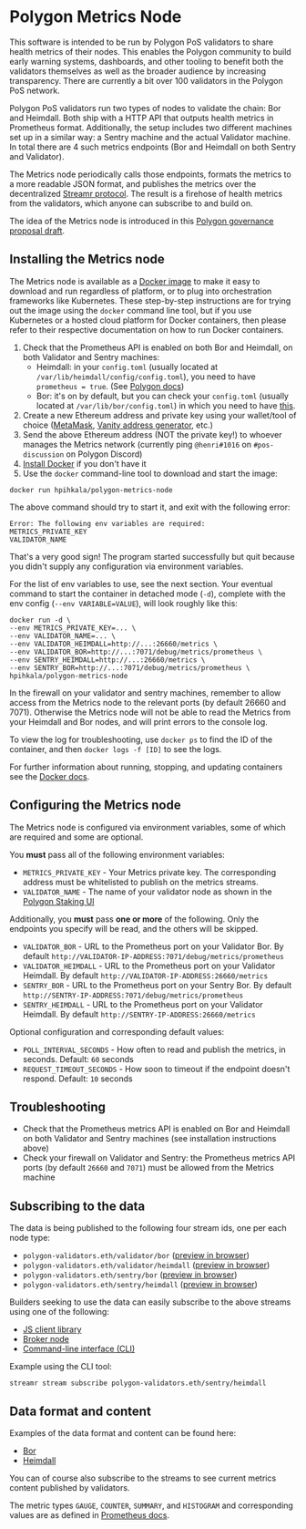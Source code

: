 # Polygon Metrics Node

This software is intended to be run by Polygon PoS validators to share health metrics of their nodes. This enables the Polygon community to build early warning systems, dashboards, and other tooling to benefit both the validators themselves as well as the broader audience by increasing transparency. There are currently a bit over 100 validators in the Polygon PoS network.

Polygon PoS validators run two types of nodes to validate the chain: Bor and Heimdall. Both ship with a HTTP API that outputs health metrics in Prometheus format. Additionally, the setup includes two different machines set up in a similar way: a Sentry machine and the actual Validator machine. In total there are 4 such metrics endpoints (Bor and Heimdall on both Sentry and Validator).

The Metrics node periodically calls those endpoints, formats the metrics to a more readable JSON format, and publishes the metrics over the decentralized [Streamr protocol](https://streamr.network). The result is a firehose of health metrics from the validators, which anyone can subscribe to and build on.

The idea of the Metrics node is introduced in this [Polygon governance proposal draft](https://forum.polygon.technology/t/proposal-decentralized-sharing-of-validator-health-metrics/11454/6).

## Installing the Metrics node

The Metrics node is available as a [Docker image](https://hub.docker.com/r/hpihkala/polygon-metrics-node) to make it easy to download and run regardless of platform, or to plug into orchestration frameworks like Kubernetes. These step-by-step instructions are for trying out the image using the `docker` command line tool, but if you use Kubernetes or a hosted cloud platform for Docker containers, then please refer to their respective documentation on how to run Docker containers.

1. Check that the Prometheus API is enabled on both Bor and Heimdall, on both Validator and Sentry machines:
	- Heimdall: in your `config.toml` (usually located at `/var/lib/heimdall/config/config.toml`), you need to have `prometheus = true`. (See [Polygon docs](https://wiki.polygon.technology/docs/maintain/validate/run-validator-ansible/#configure-the-heimdall-service-1))
	- Bor: it's on by default, but you can check your `config.toml` (usually located at `/var/lib/bor/config.toml`) in which you need to have [this](https://github.com/maticnetwork/launch/blob/master/mainnet-v1/sentry/sentry/bor/config.toml#L95-L96).
1. Create a new Ethereum address and private key using your wallet/tool of choice ([MetaMask](https://metamask.io/), [Vanity address generator](https://vanity-eth.tk/), etc.)
1. Send the above Ethereum address (NOT the private key!) to whoever manages the Metrics network (currently ping `@henri#1016` on `#pos-discussion` on Polygon Discord)
1. [Install Docker](https://docs.docker.com/get-docker/) if you don't have it
1. Use the `docker` command-line tool to download and start the image:

```
docker run hpihkala/polygon-metrics-node
```

The above command should try to start it, and exit with the following error:

```
Error: The following env variables are required: 
METRICS_PRIVATE_KEY
VALIDATOR_NAME
```

That's a very good sign! The program started successfully but quit because you didn't supply any configuration via environment variables. 

For the list of env variables to use, see the next section. Your eventual command to start the container in detached mode (`-d`), complete with the env config (`--env VARIABLE=VALUE`), will look roughly like this:

```
docker run -d \ 
--env METRICS_PRIVATE_KEY=... \
--env VALIDATOR_NAME=... \
--env VALIDATOR_HEIMDALL=http://...:26660/metrics \ 
--env VALIDATOR_BOR=http://...:7071/debug/metrics/prometheus \
--env SENTRY_HEIMDALL=http://...:26660/metrics \
--env SENTRY_BOR=http://...:7071/debug/metrics/prometheus \
hpihkala/polygon-metrics-node
```

In the firewall on your validator and sentry machines, remember to allow access from the Metrics node to the relevant ports (by default 26660 and 7071). Otherwise the Metrics node will not be able to read the Metrics from your Heimdall and Bor nodes, and will print errors to the console log.

To view the log for troubleshooting, use `docker ps` to find the ID of the container, and then `docker logs -f [ID]` to see the logs.

For further information about running, stopping, and updating containers see the [Docker docs](https://docs.docker.com/language/nodejs/run-containers/).

## Configuring the Metrics node

The Metrics node is configured via environment variables, some of which are required and some are optional.

You **must** pass all of the following environment variables:

- `METRICS_PRIVATE_KEY` - Your Metrics private key. The corresponding address must be whitelisted to publish on the metrics streams.
- `VALIDATOR_NAME` - The name of your validator node as shown in the [Polygon Staking UI](https://staking.polygon.technology)

Additionally, you **must** pass **one or more** of the following. Only the endpoints you specify will be read, and the others will be skipped.

- `VALIDATOR_BOR` - URL to the Prometheus port on your Validator Bor. By default `http://VALIDATOR-IP-ADDRESS:7071/debug/metrics/prometheus`
- `VALIDATOR_HEIMDALL` - URL to the Prometheus port on your Validator Heimdall. By default `http://VALIDATOR-IP-ADDRESS:26660/metrics`
- `SENTRY_BOR` - URL to the Prometheus port on your Sentry Bor. By default `http://SENTRY-IP-ADDRESS:7071/debug/metrics/prometheus`
- `SENTRY_HEIMDALL` - URL to the Prometheus port on your Validator Heimdall. By default `http://SENTRY-IP-ADDRESS:26660/metrics`

Optional configuration and corresponding default values:

- `POLL_INTERVAL_SECONDS` - How often to read and publish the metrics, in seconds. Default: `60` seconds
- `REQUEST_TIMEOUT_SECONDS` - How soon to timeout if the endpoint doesn't respond. Default: `10` seconds

## Troubleshooting

- Check that the Prometheus metrics API is enabled on Bor and Heimdall on both Validator and Sentry machines (see installation instructions above)
- Check your firewall on Validator and Sentry: the Prometheus metrics API ports (by default `26660` and `7071`) must be allowed from the Metrics machine

## Subscribing to the data

The data is being published to the following four stream ids, one per each node type:

- `polygon-validators.eth/validator/bor` ([preview in browser](https://streamr.network/core/streams/polygon-validators.eth%2Fvalidator%2Fbor/preview))
- `polygon-validators.eth/validator/heimdall` ([preview in browser](https://streamr.network/core/streams/polygon-validators.eth%2Fvalidator%2Fheimdall/preview))
- `polygon-validators.eth/sentry/bor` ([preview in browser](https://streamr.network/core/streams/polygon-validators.eth%2Fsentry%2Fbor/preview))
- `polygon-validators.eth/sentry/heimdall` ([preview in browser](https://streamr.network/core/streams/polygon-validators.eth%2Fsentry%2Fheimdall/preview))

Builders seeking to use the data can easily subscribe to the above streams using one of the following:
- [JS client library](https://www.npmjs.com/package/streamr-client)
- [Broker node](https://docs.streamr.network/node-runners/run-a-node)
- [Command-line interface (CLI)](https://docs.streamr.network/usage/cli-tool/)

Example using the CLI tool:

```
streamr stream subscribe polygon-validators.eth/sentry/heimdall
```

## Data format and content

Examples of the data format and content can be found here:
- [Bor](exampledata/bor.json)
- [Heimdall](exampledata/heimdall.json)

You can of course also subscribe to the streams to see current metrics content published by validators.

The metric types `GAUGE`, `COUNTER`, `SUMMARY`, and `HISTOGRAM` and corresponding values are as defined in [Prometheus docs](https://prometheus.io/docs/concepts/metric_types/).

